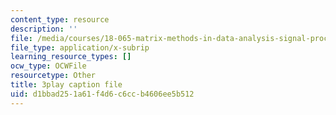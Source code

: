 ```yaml
---
content_type: resource
description: ''
file: /media/courses/18-065-matrix-methods-in-data-analysis-signal-processing-and-machine-learning-spring-2018/d1bbad251a61f4d6c6ccb4606ee5b512_AeRwohPuUHQ.srt
file_type: application/x-subrip
learning_resource_types: []
ocw_type: OCWFile
resourcetype: Other
title: 3play caption file
uid: d1bbad25-1a61-f4d6-c6cc-b4606ee5b512
---
```

